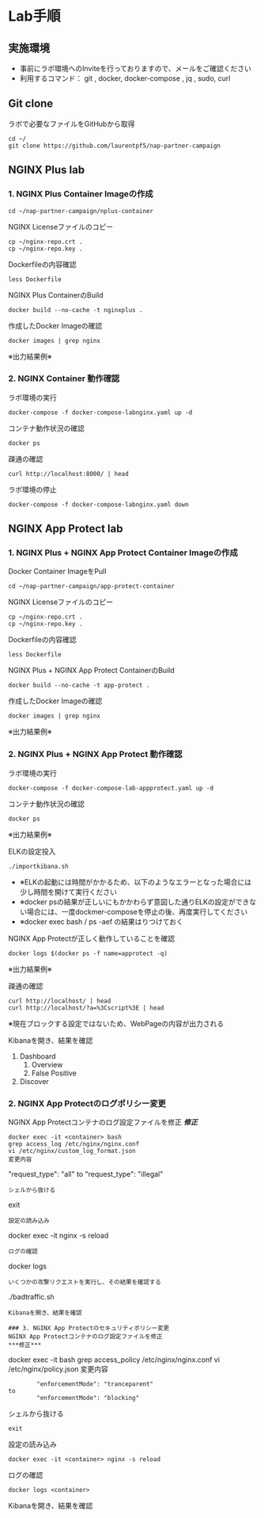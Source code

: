 # Lab手順

## 実施環境
* 事前にラボ環境へのInviteを行っておりますので、メールをご確認ください
* 利用するコマンド： git , docker, docker-compose , jq , sudo, curl

## Git clone
ラボで必要なファイルをGitHubから取得
```
cd ~/
git clone https://github.com/laurentpf5/nap-partner-campaign
```
## NGINX Plus lab
### 1. NGINX Plus Container Imageの作成

```
cd ~/nap-partner-campaign/nplus-container
```
NGINX Licenseファイルのコピー
```
cp ~/nginx-repo.crt .
cp ~/nginx-repo.key .
```
Dockerfileの内容確認
```
less Dockerfile
```
NGINX Plus ContainerのBuild
```
docker build --no-cache -t nginxplus .
```
作成したDocker Imageの確認
```
docker images | grep nginx
```
※出力結果例※
### 2. NGINX Container 動作確認
ラボ環境の実行
```
docker-compose -f docker-compose-labnginx.yaml up -d 
```
コンテナ動作状況の確認
```
docker ps 
```
疎通の確認
```
curl http://localhost:8000/ | head
```
ラボ環境の停止
```
docker-compose -f docker-compose-labnginx.yaml down
```

## NGINX App Protect lab
### 1. NGINX Plus + NGINX App Protect Container Imageの作成

Docker Container ImageをPull
```
cd ~/nap-partner-campaign/app-protect-container
```
NGINX Licenseファイルのコピー
```
cp ~/nginx-repo.crt .
cp ~/nginx-repo.key .
```
Dockerfileの内容確認
```
less Dockerfile
```
NGINX Plus + NGINX App Protect ContainerのBuild
```
docker build --no-cache -t app-protect .
```
作成したDocker Imageの確認
```
docker images | grep nginx
```
※出力結果例※

### 2. NGINX Plus + NGINX App Protect 動作確認
ラボ環境の実行
```
docker-compose -f docker-compose-lab-appprotect.yaml up -d
```
コンテナ動作状況の確認
```
docker ps 
```
※出力結果例※

ELKの設定投入
```
./importkibana.sh 
```
- ※ELKの起動には時間がかかるため、以下のようなエラーとなった場合には少し時間を開けて実行ください   
- ※docker psの結果が正しいにもかかわらず意図した通りELKの設定ができない場合には、一度dockmer-composeを停止の後、再度実行してください   
- ※docker exec <container> bash / ps -aef の結果はりつけておく   

NGINX App Protectが正しく動作していることを確認
```
docker logs $(docker ps -f name=approtect -q)
```
※出力結果例※

疎通の確認
```
curl http://localhost/ | head
curl http://localhost/?a=%3Cscript%3E | head
```
※現在ブロックする設定ではないため、WebPageの内容が出力される

Kibanaを開き、結果を確認
1. Dashboard
    1. Overview
    1. False Positive
1. Discover

### 2. NGINX App Protectのログポリシー変更
NGINX App Protectコンテナのログ設定ファイルを修正
***修正***
```
docker exec -it <container> bash
grep access_log /etc/nginx/nginx.conf
vi /etc/nginx/custom_log_format.json
変更内容
```
"request_type": "all"
to
"request_type": "illegal" 
```
シェルから抜ける
```
exit
```
設定の読み込み
```
docker exec -it <container> nginx -s reload
```
ログの確認
```
docker logs <container>
```
いくつかの攻撃リクエストを実行し、その結果を確認する
```
./badtraffic.sh
```
Kibanaを開き、結果を確認

### 3. NGINX App Protectのセキュリティポリシー変更
NGINX App Protectコンテナのログ設定ファイルを修正
***修正***
```
docker exec -it <container> bash
grep access_policy /etc/nginx/nginx.conf
vi /etc/nginx/policy.json
変更内容
```
        "enforcementMode": "tranceparent"
to
        "enforcementMode": "blocking"
```
シェルから抜ける
```
exit
```
設定の読み込み
```
docker exec -it <container> nginx -s reload
```
ログの確認
```
docker logs <container>
```
Kibanaを開き、結果を確認
